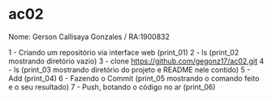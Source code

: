 # ac02

Nome: Gerson Callisaya Gonzales / RA:1900832

1 - Criando um repositório via interface web (print_01)
2 - ls (print_02 mostrando diretório vazio)
3 - clone https://github.com/gegonz17/ac02.git
4 - ls (print_03 mostrando diretório do projeto e README nele contido)
5 - Add (print_04)
6 - Fazendo o Commit (print_05 mostrando o comando feito e o seu resultado)
7 - Push, botando o código no ar (print_06)